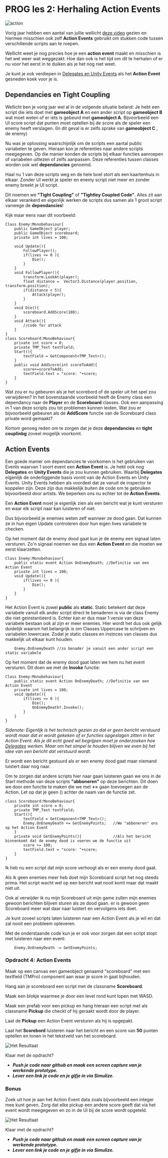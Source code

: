 # PROG les 2: Herhaling Action Events

![action](../src/02_01_action.png)

Vorig jaar hebben een aantal van jullie wellicht [deze video](https://www.youtube.com/watch?v=IKBg97A7Sbw) gezien en hiermee misschien ook zelf **Action Events** gebruikt om stukken code tussen verschillende scripts aan te roepen.

Wellicht weet je nog precies hoe je een **action event** maakt en misschien is het wel weer wat weggezakt. Hoe dan ook is het tijd om dit te herhalen of er nu voor het eerst in te duiken als je het nog niet weet.

Je kunt je ook verdiepen in [Delegates en Unity Events](https://gamedevbeginner.com/events-and-delegates-in-unity/) als het **Action Event** gesneden koek voor je is.

<a name = "action_events"></a>

## Dependancies en Tight Coupling

Wellicht ben je vorig jaar wel al in de volgende situatie beland: Je hebt een script die iets doet met **gameobject A** en een ander script op **gameobject B** wat moet weten of er iets is gebeurd met **gameobject A**. Bijvoorbeeld een UI score script dat punten moet optellen bij de score als de speler een enemy heeft verslagen. (In dit geval is er zelfs sprake van **gameobject C** , de enemy)

Nu was je oplossing waarschijnlijk om de scripts een aantal public variabelen te geven. Hieraan kon je referenties naar andere scripts meegegeven. Op die manier konden de scripts bij elkaar functies aanroepen of variabelen uitlezen of zelfs aanpassen. Deze referenties tussen classes worden ook wel **dependancies** genoemd.

Haal nu 1 van deze scripts weg en de hele boel stort als een kaartenhuis in elkaar. Zonder UI werkt je speler en enemy script niet meer en zonder enemy breekt je UI script.

Dit noemen we **"Tight Coupling"** of **"Tightley Coupled Code"**. Alles zit aan elkaar verankerd en eigenlijk werken de scripts dus samen als 1 groot script vanwege de **dependancies**!

Kijk maar eens naar dit voorbeeld:

```
Class Enemy:Monobehaviour{
    public GameObject player;
    public GameObject scoreboard;
    private int lives = 100;

    void Update(){
        FollowPlayer();
        if(lives <= 0 ){
            Die();
        }
    }
    void FollowPlayer(){
        transform.LookAt(player);
        float distance =  Vector3.Distance(player.position, transform.position);
        if(distance < 5){
            Attack(player);
        }
    }
    void Die(){
        scoreboard.AddScore(100);
    }
    void Attack(){
        //code for attack
    }
}
class Scoreboard:MonoBehaviour{
    private int score = 0;
    private TMP_Text textField;
    Start(){
        textField = GetComponent<TMP_Text>();
    }
    public void AddScore(int scoreToAdd){
        score+=scoreToAdd;
        textField.text = "score: "+score;
    }
}
```

Wat zou er nu gebeuren als je het scorebord of de speler uit het spel zou verwijderen? In het bovenstaande voorbeeld heeft de Enemy class een dependancy naar de **Player** en de **Scoreboard** classes. Ook een aanpassing in 1 van deze scripts zou tot problemen kunnen leiden. Wat zou er bijvoorbeeld gebeuren als de **AddScore** functie van de Scoreboard class private word gemaakt?

Kortom genoeg reden om te zorgen dat je deze **dependancies** en **tight couplinbg** zoveel mogelijk voorkomt.

## Action Events

Een goede manier om dependancies te voorkomen is het gebruiken van Events waarvan 1 soort event een **Action Event** is. Je hebt ook nog **Delegates** en **Unity Events** die je zou kunnen gebruiken. Waarbij **Delegates** eigenlijk de onderliggende basis vormt van de Action Events en Unity Events. Unity Events hebben als voordeel dat ze vanuit de inspector te koppelen zijn. Deze zijn dus makkelijk buiten de code om te gebruiken bijvoorbeeld door artists. We beperken ons nu echter tot de **Action Events**.

Een **Action Event** moet je eigenlijk zien als een bericht wat je kunt versturen en waar elk script naar kan luisteren of niet.

Dus bijvoorbeeld je enemies weten zelf wanneer ze dood gaan. Dat kunnen ze in hun eigen Update controleren door hun eigen lives variabele te checken.

Op het moment dat de enemy dood gaat kun je de enemy een signaal laten versturen. Zo'n signaal noemen we dus een **Action Event** en die moeten we eerst klaarzetten.

```
Class Enemy:Monobehaviour{
    public static event Action OnEnemyDeath; //Definitie van een Action Event
    private int lives = 100;
    void Update(){
        if(lives <= 0 ){
            Die();
        }
    }
}

```

Het Action Event is zowel **public** als **static**. Static betekent dat deze variabele vanuit elk ander script direct te benaderen is via de class Enemy die niet geinstantieerd is. Echter kan er dus maar 1 versie van deze variabele bestaan ook al zijn er meer enemies. Hier wordt het dus ook gelijk duidelijk waarom het belangrijk is om Classes Uppercase te schrijven en variabelen lowercase. Zodat je static classes en instnces van classes dus makkelijk uit elkaar kunt houden.

```
    Enemy.OnEnemyDeath //zo benader je vanuit een ander script een static variabele
```

Op het moment dat de enemy dood gaat laten we hem nu het event versturen. Dit doen we met de **Invoke** functie:

```
Class Enemy:Monobehaviour{
    public static event Action OnEnemyDeath; //Definitie van een Action Event
    private int lives = 100;
    void Update(){
        if(lives <= 0 ){
            Die();
            OnEnemyDeath?.Invoke();
        }
    }
}
```

_Sidenote:
Eigenlijk is het technisch gezien zo dat er geen bericht verstuurd wordt maar dat er wordt gekeken of er functies opgeslagen zitten in het Action Event. Als je dit echt goed wil begrijpen moet je onderzoeken hoe [Delegates](https://gamedevbeginner.com/events-and-delegates-in-unity/) werken. Maar om het simpel te houden blijven we even bij het idee van een bericht dat verstuurd wordt._

Er wordt een bericht gestuurd als er een enemy dood gaat maar niemand luistert daar nog naar.

Om te zorgen dat andere scripts hier naar gaan luisteren gaan we ons in de Start methode van deze scripts **"abboneren"** op deze berichten. Dit doen we door een functie te maken die we met **+=** gaan toevoegen aan de Action. Let op dat je geen () achter de naam van de functie zet.

```
class Scoreboard:MonoBehaviour{
    private int score = 0;
    private TMP_Text textField;
    Start(){
        textField = GetComponent<TMP_Text>();
        Enemy.OnEnemyDeath += GetEnemyPoints;   //We "abboneren" ons op het Action Event
    }
    private void GetEnemyPoints(){              //Als het bericht binnenkomt dat de enemy dood is voeren we de functie uit
        score += 100;
        textField.text = "score: "+score;
    }
}
```

Ik heb nu een script dat mijn score verhoogt als er een enemy dood gaat.

Als ik geen enemies meer heb doet mijn Scoreboard script het nog steeds prima. Het script wacht wel op een bericht wat nooit komt maar dat maakt niet uit.

Ook al verwijder ik nu mijn Scoreboard uit mijn game zullen mijn enemies gewoon berichten blijven sturen als ze dood gaan. er is gewoon geen Scoreboard meer wat daar naar luistert en vervolgens iets doet.

Je kunt zoveel scripts laten luisteren naar een Action Event als je wil en dat zal nooit een probleem opleveren.

Met de onderstaande code kun je er ook voor zorgen dat een script stopt met luisteren naar een event:

```
    Enemy.OnEnemyDeath -= GetEnemyPoints;
```

<a name = "opdracht4"></a>

### Opdracht 4: Action Events

Maak op een canvas een gameobject genaamd "scoreboard" met een textfield (TMPro) component aan waar je score in gaat bijhouden.

Hang aan je scoreboard een script met de classname **Scoreboard**.

Maak een blokje waarmee je door een level rond kunt lopen met WASD.

Maak een prefab voor een pickup en hang hieraan een script met als classname **Pickup** die checkt of hij geraakt wordt door de player.

Laat de **Pickup** een Action Event versturen als hij is opgepakt.

Laat het **Scorebord** luisteren naar het bericht en een score van **50** punten optellen en tonen in het tekstveld van het scoreboard.

![Het Resultaat](../src/02_02_result.gif)

Klaar met de opdracht?

- **_Push je code naar github en maak een screen capture van je werkende prototype._**
- **_Lever een link je code en je gifje in via Simulize._**

### Bonus

Zoek uit hoe je aan het Action Event data zoals bijvoorbeeld een integer mee kunt geven.
Zorg dat elke pickup een andere score geeft dat via het event wordt meegegeven en zo in de UI bij de score wordt opgeteld.

![Het Resultaat](../src/02_03_result_bonus.gif)

Klaar met de opdracht?

- **_Push je code naar github en maak een screen capture van je werkende prototype._**
- **_Lever een link je code en je gifje in via Simulize._**
